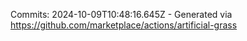 Commits: 2024-10-09T10:48:16.645Z - Generated via https://github.com/marketplace/actions/artificial-grass
<br>
